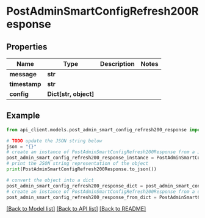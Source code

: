 # PostAdminSmartConfigRefresh200Response


## Properties

Name | Type | Description | Notes
------------ | ------------- | ------------- | -------------
**message** | **str** |  | 
**timestamp** | **str** |  | 
**config** | **Dict[str, object]** |  | 

## Example

```python
from api_client.models.post_admin_smart_config_refresh200_response import PostAdminSmartConfigRefresh200Response

# TODO update the JSON string below
json = "{}"
# create an instance of PostAdminSmartConfigRefresh200Response from a JSON string
post_admin_smart_config_refresh200_response_instance = PostAdminSmartConfigRefresh200Response.from_json(json)
# print the JSON string representation of the object
print(PostAdminSmartConfigRefresh200Response.to_json())

# convert the object into a dict
post_admin_smart_config_refresh200_response_dict = post_admin_smart_config_refresh200_response_instance.to_dict()
# create an instance of PostAdminSmartConfigRefresh200Response from a dict
post_admin_smart_config_refresh200_response_from_dict = PostAdminSmartConfigRefresh200Response.from_dict(post_admin_smart_config_refresh200_response_dict)
```
[[Back to Model list]](../README.md#documentation-for-models) [[Back to API list]](../README.md#documentation-for-api-endpoints) [[Back to README]](../README.md)


